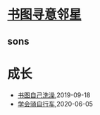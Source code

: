 # [书图寻意邻星](http://wongoo.gitee.io/sons)

## sons
# 成长
* [书图自己洗澡](/shutu/2019/20190918-wash-self),2019-09-18
* [学会骑自行车](/shutu/2020/2020-02-13-how-to-tell-what-is-wrong),2020-06-05
